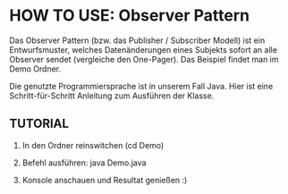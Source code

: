 # HOW TO USE: Observer Pattern

Das Observer Pattern (bzw. das Publisher / Subscriber Modell) ist ein Entwurfsmuster, welches Datenänderungen eines Subjekts sofort an alle Observer sendet (vergleiche den One-Pager). Das Beispiel findet man im Demo Ordner.

Die genutzte Programmiersprache ist in unserem Fall Java. Hier ist eine Schritt-für-Schritt Anleitung zum Ausführen der Klasse.

## TUTORIAL

1. In den Ordner reinswitchen (cd Demo)

2. Befehl ausführen: java Demo.java

3. Konsole anschauen und Resultat genießen :)
